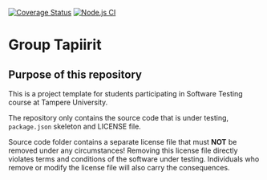 
[![Coverage Status](https://coveralls.io/repos/github/epltnn/Tapiirit/badge.svg?branch=main)](https://coveralls.io/github/epltnn/Tapiirit?branch=main) [![Node.js CI](https://github.com/epltnn/Tapiirit/actions/workflows/node.js.yml/badge.svg)](https://github.com/epltnn/Tapiirit/actions/workflows/node.js.yml)

# Group Tapiirit

## Purpose of this repository

This is a project template for students participating in Software Testing course
at Tampere University.

The repository only contains the source code that is under testing, `package.json` skeleton
and LICENSE file.

Source code folder contains a separate license file that must **NOT** be removed under any circumstances!
Removing this license file directly violates terms and conditions of the software under testing.
Individuals who remove or modify the license file will also carry the consequences.
